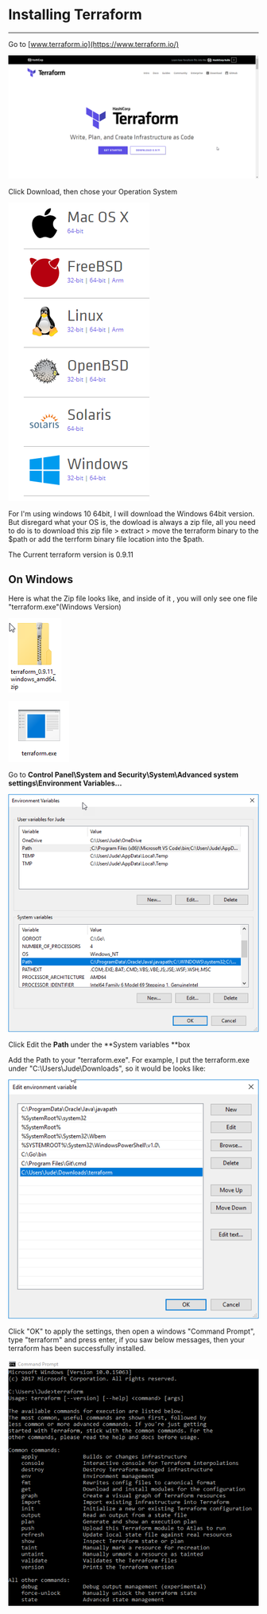 # Installing Terraform

---

Go to [www.terraform.io](https://www.terraform.io/)

![](/images/terrformwebsite.png)

Click Download, then chose your Operation System

![](/images/selectdownloados.png)

For I'm using windows 10 64bit, I will download the Windows 64bit version. But disregard what your OS is, the dowload is always a zip file, all you need to do is to download this zip file &gt; extract &gt; move the terraform binary to the $path or add the terrform binary file location into the $path.

The Current terraform version is 0.9.11



## On Windows

Here is what the Zip file looks like, and inside of it , you will only see one file "terraform.exe"\(Windows Version\)

![](/images/terraformzip.png)

![](/images/terraformexe.png)

Go to **Control Panel\System and Security\System\Advanced system settings\Environment Variables...**

![](/images/env.png)

Click Edit the **Path** under the **System variables **box

Add the Path to your "terraform.exe". For example, I put the terraform.exe under "C:\Users\Jude\Downloads\", so it would be looks like:

![](/images/addterraformpath.png)

Click "OK" to apply the settings, then open a windows "Command Prompt", type "terraform" and press enter, if you saw below messages, then your terraform has been successfully installed.

![](/images/terraforminstalledwin.png)



